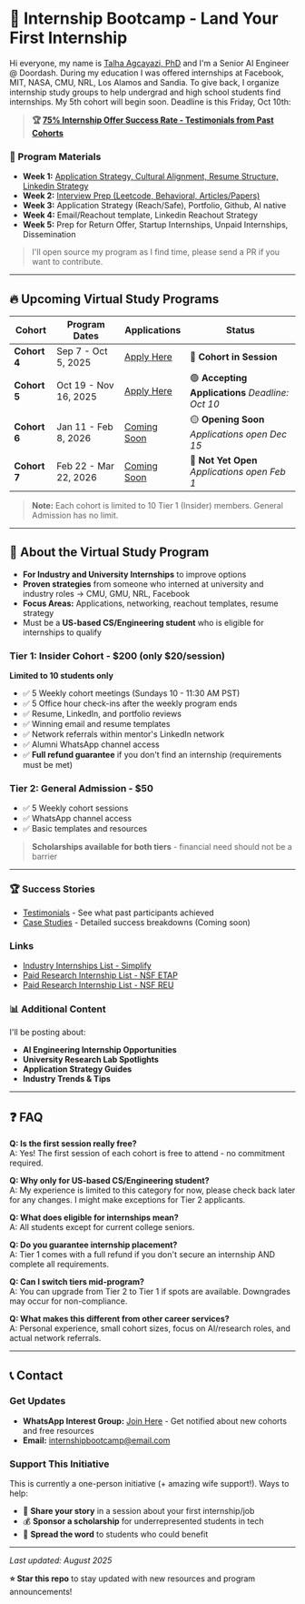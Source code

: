 # 🚀 Internship Bootcamp - Land Your First Internship

Hi everyone, my name is [Talha Agcayazi, PhD]([https://](https://www.linkedin.com/in/talha-agcayazi/)) and I'm a Senior AI Engineer @ Doordash. During my education I was offered internships at Facebook, MIT, NASA, CMU, NRL, Los Alamos and Sandia. To give back, I organize internship study groups to help undergrad and high school students find internships. My 5th cohort will begin soon. Deadline is this Friday, Oct 10th: 

> **🏆 [75% Internship Offer Success Rate - Testimonials from Past Cohorts](./content/testimonials.md)**

### 📁 Program Materials
- **Week 1:** [Application Strategy, Cultural Alignment, Resume Structure, Linkedin Strategy](./content/Week_1/Week_1.md)
- **Week 2:** [Interview Prep (Leetcode, Behavioral, Articles/Papers)](./content/Week_2/Week_2.md)
- **Week 3:** Application Strategy (Reach/Safe), Portfolio, Github, AI native
- **Week 4:** Email/Reachout template, Linkedin Reachout Strategy
- **Week 5:** Prep for Return Offer, Startup Internships, Unpaid Internships, Dissemination
> I'll open source my program as I find time, please send a PR if you want to contribute. 
---

## 🔥 Upcoming Virtual Study Programs

| Cohort | Program Dates | Applications | Status |
|--------|--------|--------------|--------|
| **Cohort 4** | Sep 7 - Oct 5, 2025 | [Apply Here](https://forms.gle/8wv68873XM23tuHV9) | 🔴 **Cohort in Session** |
| **Cohort 5** | Oct 19 - Nov 16, 2025 | [Apply Here](https://forms.gle/SQyHxPYpDDg9iV3M8) |  🟢 **Accepting Applications** *Deadline: Oct 10*  |
| **Cohort 6** | Jan 11 - Feb 8, 2026 | [Coming Soon](#) | 🟡 **Opening Soon** *Applications open Dec 15* |
| **Cohort 7** | Feb 22 - Mar 22, 2026 | [Coming Soon](#) |  🔴 **Not Yet Open** *Applications open Feb 1* |

> **Note:** Each cohort is limited to 10 Tier 1 (Insider) members. General Admission has no limit.

---

## 📖 About the Virtual Study Program

- **For Industry and University Internships** to improve options
- **Proven strategies** from someone who interned at university and industry roles → CMU, GMU, NRL, Facebook
- **Focus Areas:** Applications, networking, reachout templates, resume strategy
- Must be a **US-based CS/Engineering student** who is eligible for internships to qualify
  
### Tier 1: Insider Cohort - \$200  (only \$20/session)
**Limited to 10 students only**
- ✅ 5 Weekly cohort meetings (Sundays 10 - 11:30 AM PST)
- ✅ 5 Office hour check-ins after the weekly program ends
- ✅ Resume, LinkedIn, and portfolio reviews
- ✅ Winning email and resume templates
- ✅ Network referrals within mentor's LinkedIn network
- ✅ Alumni WhatsApp channel access
- ✅ **Full refund guarantee** if you don't find an internship (requirements must be met)

### Tier 2: General Admission - $50
- ✅ 5 Weekly cohort sessions
- ✅ WhatsApp channel access
- ✅ Basic templates and resources

> **Scholarships available for both tiers** - financial need should not be a barrier
---

### 🏆 Success Stories
- [Testimonials](./content/testimonials.md) - See what past participants achieved
- [Case Studies](./testimonials/case-studies.md) - Detailed success breakdowns (Coming soon)

### Links
- [Industry Internships List - Simplify](https://github.com/SimplifyJobs/Summer2026-Internships?tab=readme-ov-file#-software-engineering-internship-roles)
- [Paid Research Internship List - NSF ETAP](https://etap.nsf.gov/search)
- [Paid Research Internship List - NSF REU](https://www.nsf.gov/funding/initiatives/reu/search)


### 📊 Additional Content
I'll be posting about:
- **AI Engineering Internship Opportunities** 
- **University Research Lab Spotlights**
- **Application Strategy Guides**
- **Industry Trends & Tips**

---

## ❓ FAQ

**Q: Is the first session really free?**  
A: Yes! The first session of each cohort is free to attend - no commitment required.

**Q: Why only for US-based CS/Engineering student?**  
A: My experience is limited to this category for now, please check back later for any changes. I might make exceptions for Tier 2 applicants.

**Q: What does eligible for internships mean?**  
A: All students except for current college seniors.

**Q: Do you guarantee internship placement?**  
A: Tier 1 comes with a full refund if you don't secure an internship AND complete all requirements.

**Q: Can I switch tiers mid-program?**  
A: You can upgrade from Tier 2 to Tier 1 if spots are available. Downgrades may occur for non-compliance.

**Q: What makes this different from other career services?**  
A: Personal experience, small cohort sizes, focus on AI/research roles, and actual network referrals.

---

## 📞 Contact

### Get Updates
- **WhatsApp Interest Group:** [Join Here](#) - Get notified about new cohorts and free resources
- **Email:** [internshipbootcamp@email.com](#)

### Support This Initiative
This is currently a one-person initiative (+ amazing wife support!). Ways to help:
- 🎤 **Share your story** in a session about your first internship/job
- 💰 **Sponsor a scholarship** for underrepresented students in tech
- 📢 **Spread the word** to students who could benefit

---

*Last updated: August 2025*

**⭐ Star this repo** to stay updated with new resources and program announcements!